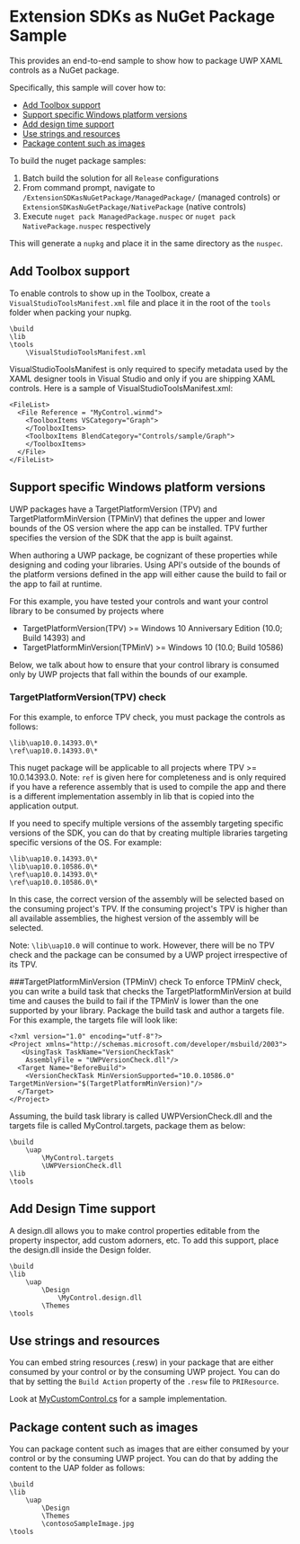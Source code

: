 	
# Extension SDKs as NuGet Package Sample
This provides an end-to-end sample to show how to package UWP XAML controls as a NuGet package. 

Specifically, this sample will cover how to:
* [Add Toolbox support](#add-toolbox-support)
* [Support specific Windows platform versions](#support-specific-platform-versions)
* [Add design time support](#add-design-time-support)
* [Use strings and resources](#use-strings-and-resources)
* [Package content such as images](#package-content-such-as-images)

To build the nuget package samples:

1. Batch build the solution for all `Release` configurations
2. From command prompt, navigate to `/ExtensionSDKasNuGetPackage/ManagedPackage/` (managed controls) or `ExtensionSDKasNuGetPackage/NativePackage` (native controls)
3. Execute `nuget pack ManagedPackage.nuspec` or `nuget pack NativePackage.nuspec` respectively

This will generate a `nupkg` and place it in the same directory as the `nuspec`.

## Add Toolbox support

To enable controls to show up in the Toolbox, create a `VisualStudioToolsManifest.xml` file and place it in the root of the `tools` folder when packing your nupkg.

    \build
    \lib
    \tools
		\VisualStudioToolsManifest.xml

VisualStudioToolsManifest is only required to specify metadata used by the XAML designer tools in Visual Studio and only if you are shipping XAML controls. 
Here is a sample of VisualStudioToolsManifest.xml:

    <FileList>
      <File Reference = "MyControl.winmd">
        <ToolboxItems VSCategory="Graph">
        </ToolboxItems>
        <ToolboxItems BlendCategory="Controls/sample/Graph">
        </ToolboxItems>
      </File>
    </FileList>

## Support specific Windows platform versions

UWP packages have a TargetPlatformVersion (TPV) and TargetPlatformMinVersion (TPMinV) that defines the upper and lower bounds of the OS version where the app can be installed. TPV further specifies the version of the SDK that the app is built against.

When authoring a UWP package, be cognizant of these properties while designing and coding your libraries. Using API's outside of the bounds of the platform versions defined in the app will either cause the build to fail or the app to fail at runtime.

For this example, you have tested your controls and want your control library to be consumed by projects where
* TargetPlatformVersion(TPV) >= Windows 10 Anniversary Edition (10.0; Build 14393) and 
* TargetPlatformMinVersion(TPMinV) >= Windows 10 (10.0; Build 10586)

Below, we talk about how to ensure that your control library is consumed only by UWP projects that fall within the bounds of our example.

### TargetPlatformVersion(TPV) check
For this example, to enforce TPV check, you must package the controls as follows:

    \lib\uap10.0.14393.0\*
    \ref\uap10.0.14393.0\*

This nuget package will be applicable to all projects where TPV >= 10.0.14393.0.
Note: `ref` is given here for completeness and is only required if you have a reference assembly that is used to compile the app and there is a different implementation assembly in lib that is copied into the application output.

If you need to specify multiple versions of the assembly targeting specific versions of the SDK, you can do that by creating multiple libraries targeting specific versions of the OS. For example:

    \lib\uap10.0.14393.0\*
    \lib\uap10.0.10586.0\*
    \ref\uap10.0.14393.0\*
    \ref\uap10.0.10586.0\*

In this case, the correct version of the assembly will be selected based on the consuming project's TPV. If the consuming project's TPV is higher than all available assemblies, the highest version of the assembly will be selected.

Note: `\lib\uap10.0` will continue to work. However, there will be no TPV check and the package can be consumed by a UWP project irrespective of its TPV.

###TargetPlatformMinVersion (TPMinV) check
To enforce TPMinV check, you can write a build task that checks the TargetPlatformMinVersion at build time and causes the build to fail if the TPMinV is lower than the one supported by your library. 
Package the build task and author a targets file. For this example, the targets file will look like:

	<?xml version="1.0" encoding="utf-8"?>
	<Project xmlns="http://schemas.microsoft.com/developer/msbuild/2003">
	   <UsingTask TaskName="VersionCheckTask" 
	    AssemblyFile = "UWPVersionCheck.dll"/>
	  <Target Name="BeforeBuild">
		<VersionCheckTask MinVersionSupported="10.0.10586.0" TargetMinVersion="$(TargetPlatformMinVersion)"/>
	  </Target>
	</Project>

Assuming, the build task library is called UWPVersionCheck.dll and the targets file is called MyControl.targets, package them as below:

	\build
		\uap
			\MyControl.targets
			\UWPVersionCheck.dll
	\lib
	\tools

## Add Design Time support
A design.dll allows you to make control properties editable from the property inspector, add custom adorners, etc. To add this support, place the design.dll inside the Design folder.

	\build
	\lib
		\uap
			\Design
				\MyControl.design.dll
			\Themes		
	\tools


## Use strings and resources
You can embed string resources (.resw) in your package that are either consumed by your control or by the consuming UWP project. You can do that by setting the `Build Action` property of the `.resw` file to `PRIResource`.

Look at [MyCustomControl.cs](https://github.com/NuGet/Samples/blob/master/ExtensionSDKasNuGetPackage/ManagedPackage/MyCustomControl.cs) for a sample implementation.

## Package content such as images
You can package content such as images that are either consumed by your control or by the consuming UWP project. You can do that by adding the content to the UAP folder as follows:


	\build
	\lib
		\uap
			\Design
			\Themes	
			\contosoSampleImage.jpg
	\tools
	

